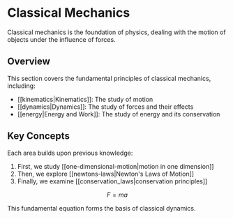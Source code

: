 # Classical Mechanics

Classical mechanics is the foundation of physics, dealing with the motion of objects under the influence of forces.

## Overview

This section covers the fundamental principles of classical mechanics, including:

- [[kinematics|Kinematics]]: The study of motion
- [[dynamics|Dynamics]]: The study of forces and their effects
- [[energy|Energy and Work]]: The study of energy and its conservation

## Key Concepts

Each area builds upon previous knowledge:

1. First, we study [[one-dimensional-motion|motion in one dimension]]
2. Then, we explore [[newtons-laws|Newton's Laws of Motion]]
3. Finally, we examine [[conservation_laws|conservation principles]]

$$ F = ma $$

This fundamental equation forms the basis of classical dynamics.
